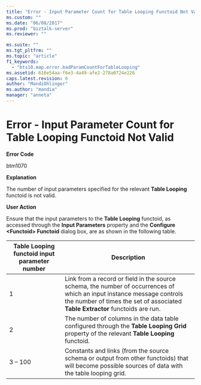 ```yaml
---
title: "Error - Input Parameter Count for Table Looping Functoid Not Valid | Microsoft Docs"
ms.custom: ""
ms.date: "06/08/2017"
ms.prod: "biztalk-server"
ms.reviewer: ""

ms.suite: ""
ms.tgt_pltfrm: ""
ms.topic: "article"
f1_keywords: 
  - "bts10.map.error.badParamCountForTableLooping"
ms.assetid: 616e54aa-f6e3-4a49-afe2-278a0724e226
caps.latest.revision: 6
author: "MandiOhlinger"
ms.author: "mandia"
manager: "anneta"
---
```

# Error - Input Parameter Count for Table Looping Functoid Not Valid
**Error Code**  

 btm1070  

 **Explanation**  

 The number of input parameters specified for the relevant **Table Looping** functoid is not valid.  

 **User Action**  

 Ensure that the input parameters to the **Table Looping** functoid, as accessed through the **Input Parameters** property and the **Configure \<Functoid\> Functoid** dialog box, are as shown in the following table.  


| Table Looping functoid input parameter number |                                                                                                      Description                                                                                                      |
|-----------------------------------------------|-----------------------------------------------------------------------------------------------------------------------------------------------------------------------------------------------------------------------|
|                       1                       | Link from a record or field in the source schema, the number of occurrences of which an input instance message controls the number of times the set of associated <strong>Table Extractor</strong> functoids are run. |
|                       2                       |                         The number of columns in the data table configured through the <strong>Table Looping Grid</strong> property of the relevant <strong>Table Looping</strong> functoid.                          |
|                    3 – 100                    |                                  Constants and links (from the source schema or output from other functoids) that will become possible sources of data with the table looping grid.                                   |

